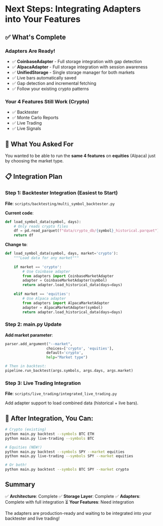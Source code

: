 # Next Steps: Integrating Adapters into Your Features

## ✅ What's Complete

### Adapters Are Ready!
- ✅ **CoinbaseAdapter** - Full storage integration with gap detection
- ✅ **AlpacaAdapter** - Full storage integration with session awareness
- ✅ **UnifiedStorage** - Single storage manager for both markets
- ✅ Live bars automatically saved
- ✅ Gap detection and incremental fetching
- ✅ Follow your existing crypto patterns

### Your 4 Features Still Work (Crypto)
- ✅ Backtester
- ✅ Monte Carlo Reports
- ✅ Live Trading
- ✅ Live Signals

## 🎯 What You Asked For

You wanted to be able to run the **same 4 features** on **equities** (Alpaca) just by choosing the market type.

## 📋 Integration Plan

### Step 1: Backtester Integration (Easiest to Start)

**File**: `scripts/backtesting/multi_symbol_backtester.py`

**Current code**:
```python
def load_symbol_data(symbol, days):
    # Only reads crypto files
    df = pd.read_parquet(f"data/crypto_db/{symbol}_historical.parquet")
    return df
```

**Change to**:
```python
def load_symbol_data(symbol, days, market='crypto'):
    """Load data for any market"""
    
    if market == 'crypto':
        # Use Coinbase adapter
        from adapters import CoinbaseMarketAdapter
        adapter = CoinbaseMarketAdapter(symbol)
        return adapter.load_historical_data(days=days)
    
    elif market == 'equities':
        # Use Alpaca adapter
        from adapters import AlpacaMarketAdapter
        adapter = AlpacaMarketAdapter(symbol)
        return adapter.load_historical_data(days=days)
```

### Step 2: main.py Update

**Add market parameter**:
```python
parser.add_argument("--market", 
                   choices=['crypto', 'equities'], 
                   default='crypto',
                   help="Market type")

# Then in backtest:
pipeline.run_backtest(args.symbols, args.days, args.market)
```

### Step 3: Live Trading Integration

**File**: `scripts/live_trading/integrated_live_trading.py`

Add adapter support to load combined data (historical + live bars).

## 🚀 After Integration, You Can:

```bash
# Crypto (existing)
python main.py backtest --symbols BTC ETH
python main.py live-trading --symbols BTC

# Equities (NEW!)
python main.py backtest --symbols SPY --market equities
python main.py live-trading --symbols SPY --market equities

# Or both!
python main.py backtest --symbols BTC SPY --market crypto
```

## Summary

✅ **Architecture**: Complete
✅ **Storage Layer**: Complete
✅ **Adapters**: Complete with full integration
⏳ **Your Features**: Need integration

The adapters are production-ready and waiting to be integrated into your backtester and live trading!

